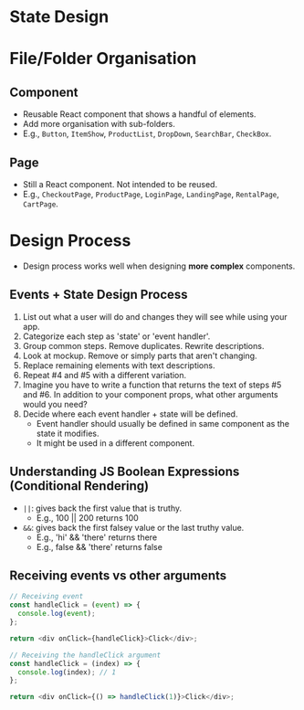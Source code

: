 # State Design

# File/Folder Organisation

## Component

- Reusable React component that shows a handful of elements.
- Add more organisation with sub-folders.
- E.g., `Button`, `ItemShow`, `ProductList`, `DropDown`, `SearchBar`, `CheckBox`.

## Page

- Still a React component. Not intended to be reused.
- E.g., `CheckoutPage`, `ProductPage`, `LoginPage`, `LandingPage`, `RentalPage`, `CartPage`.

# Design Process

- Design process works well when designing **more complex** components.

## Events + State Design Process

1. List out what a user will do and changes they will see while using your app.
2. Categorize each step as 'state' or 'event handler'.
3. Group common steps. Remove duplicates. Rewrite descriptions.
4. Look at mockup. Remove or simply parts that aren't changing.
5. Replace remaining elements with text descriptions.
6. Repeat #4 and #5 with a different variation.
7. Imagine you have to write a function that returns the text of steps #5 and #6. In addition to your component props, what other arguments would you need?
8. Decide where each event handler + state will be defined.
   - Event handler should usually be defined in same component as the state it modifies.
   - It might be used in a different component.

## Understanding JS Boolean Expressions (Conditional Rendering)

- `||`: gives back the first value that is truthy.
  - E.g., 100 || 200 returns 100
- `&&`: gives back the first falsey value or the last truthy value.
  - E.g., 'hi' && 'there' returns there
  - E.g., false && 'there' returns false

## Receiving events vs other arguments

```js
// Receiving event
const handleClick = (event) => {
  console.log(event);
};

return <div onClick={handleClick}>Click</div>;

// Receiving the handleClick argument
const handleClick = (index) => {
  console.log(index); // 1
};

return <div onClick={() => handleClick(1)}>Click</div>;
```
